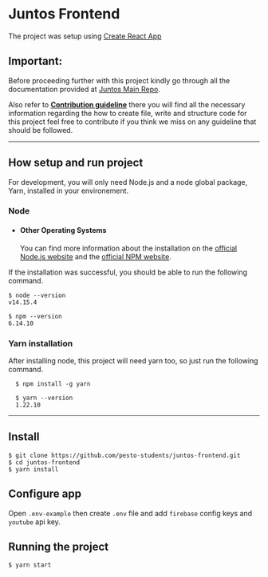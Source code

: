 # Juntos Frontend

The project was setup using [Create React App](https://create-react-app.dev/)

## Important:

Before proceeding further with this project kindly go through all the documentation provided at [Juntos Main Repo](https://github.com/pesto-students/juntos-ninja-2-beta.git).

Also refer to **[Contribution guideline](/CONTRIBUTING.md)** there you will find all the necessary information regarding the how to create file, write and structure code for this project feel free to contribute if you think we miss on any guideline that should be followed.

---

## How setup and run project

For development, you will only need Node.js and a node global package, Yarn, installed in your environement.

### Node

- #### Other Operating Systems
  You can find more information about the installation on the [official Node.js website](https://nodejs.org/) and the [official NPM website](https://npmjs.org/).

If the installation was successful, you should be able to run the following command.

    $ node --version
    v14.15.4

    $ npm --version
    6.14.10

### Yarn installation

After installing node, this project will need yarn too, so just run the following command.

      $ npm install -g yarn

      $ yarn --version
      1.22.10

---

## Install

    $ git clone https://github.com/pesto-students/juntos-frontend.git
    $ cd juntos-frontend
    $ yarn install

## Configure app

Open `.env-example` then create `.env` file and add `firebase` config keys and `youtube` api key.

## Running the project

    $ yarn start
